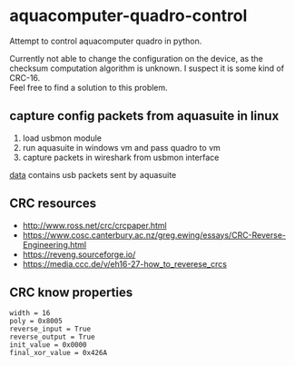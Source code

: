 # aquacomputer-quadro-control

Attempt to control aquacomputer quadro in python.

Currently not able to change the configuration on the device, as the checksum computation algorithm is unknown. I suspect it is some kind of CRC-16.  
Feel free to find a solution to this problem.

## capture config packets from aquasuite in linux
1. load usbmon module
2. run aquasuite in windows vm and pass quadro to vm
3. capture packets in wireshark from usbmon interface

[data](data/) contains usb packets sent by aquasuite

## CRC resources
- http://www.ross.net/crc/crcpaper.html
- https://www.cosc.canterbury.ac.nz/greg.ewing/essays/CRC-Reverse-Engineering.html
- https://reveng.sourceforge.io/
- https://media.ccc.de/v/eh16-27-how_to_reverese_crcs

## CRC know properties
```
width = 16
poly = 0x8005
reverse_input = True
reverse_output = True
init_value = 0x0000
final_xor_value = 0x426A
```

